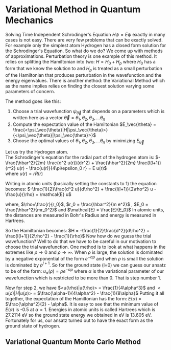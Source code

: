 
# Variational Method in Quantum Mechanics 

Solving Time Independent Schrodinger's Equation  $H\psi = E\psi$ exactly in many cases is not easy. There are very few problems that can be exactly solved. For example only the simplest atom Hydrogen has a closed form solution for the Schrodinger's Equation. So what do we do? We come up with methods of approximations.  Perturbation theory is one example of this method. It relies on splitting the Hamiltonian into two: $H = H_0 + H_p$ where $H_0$ has a form that we know the solution to and $H_p$ is treated as a small perturbation of the Hamiltonian that produces perturbation in the wavefunction and the energy eigenvalues. There is another method: the Variational Method which as the name implies relies on finding the closest solution varying some parameters of concern. 

The method goes like this: 
1. Choose a trial wavefunction $\psi_\vec{\theta}$ that depends on a parameters which is written here as a vector $\vec{\theta} = {\theta_1, \theta_2, \theta_3, ... \theta_n}$  
2. Compute the expectation value of the Hamiltonian $E_\vec{\theta} = \frac{<\psi_\vec{\theta}|H|\psi_\vec{\theta}>}{<\psi_\vec{\theta}|\psi_\vec{\theta}>}$  
3. Choose the optimal values of ${\theta_1, \theta_2, \theta_3, ... \theta_n}$ by minimizing $E_\vec{\theta}$ 

Let us try the Hydrogen atom.  
The Schrodinger's equation for the radial part of the hydrogen atom is:
$-\frac{\hbar^2}{2m} \frac{d^2 u(r)}{dr^2} + \frac{\hbar^2}{2m} \frac{l(l+1)}{r^2} u(r) - \frac{u(r)}{4\pi\epsilon_0 r} = E u(r)$   
where $u(r) = rR(r)$ 
 
Writing in atomic units (basically setting the constants to 1) the equation becomes:
$-\frac{1}{2}\frac{d^2 u}{d\rho^2} + \frac{l(l+1)}{2\rho^2} u - \frac{u}{\rho} = \mathcal{E} u$

where, 
$\rho=\frac{r}{r_0}$,
$r_0 = \frac{\hbar^2}{m e^2}$  ,
$E_0 = \frac{\hbar^2}{mr_0^2}$ and 
$\mathcal{E} = \frac{E}{E_0}$
In atomic units, the distances are measured in Bohr's Radius and energy is measured in Hartrees. 

So the Hamiltonian becomes: 
$H =  -\frac{1}{2}\frac{d^2}{d\rho^2} + \frac{l(l+1)}{2\rho^2}  - \frac{1}{\rho}$
Now how do we guess the trial wavefunction?  Well to do that we have to be careful in our motivation to choose the trial wavefunction. One method is to look at what happens in the extremes like $\rho \to 0$ and $\rho \to \infty$. When $\rho$ is large,  the solution is dominated by a negative exponential of the form $e^{-\alpha\rho}$ and when  $\rho$ is small the solution is dominated by $\rho^{l+1}$. So for the ground state (l=0) we can guess our ansatz to be of the form:
$u_\alpha(\rho) = \rho e^{-\alpha \rho}$ where $\alpha$ is the variational parameter of our wavefunction which is restricted to be more than 0. That is step number 1. 

Now for step 2, we have $<u(\rho)|u(\rho)> = \frac{1}{4\alpha^3}$ and $<u(\rho)|H|u(\rho)>$ = $\frac{\alpha-1}{4\alpha^2} - \frac{1}{8\alpha}$ 
Putting it all together, the expectation of the Hamiltonian has the form: 
$E(\alpha)$ = $\frac{\alpha^2}{2} - \alpha$. 
It is easy to see that the minimum value of $E(\alpha)$ is -0.5 at $\alpha=1$. Energies in atomic units is called Hartrees which is 27.2114 eV so the ground state energy we obtained in eV is 13.605 eV. Fortunately for us, our ansatz turned out to have the exact form as the ground state of hydrogen.     

## Variational Quantum Monte Carlo Method 


